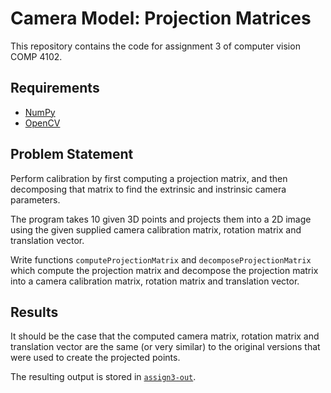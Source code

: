 # Camera Model: Projection Matrices
This repository contains the code for assignment 3 of computer vision COMP 4102.
## Requirements
- [NumPy](https://numpy.org/install/)
- [OpenCV](https://pypi.org/project/opencv-python/)
## Problem Statement
Perform calibration by first computing a projection matrix, and then decomposing that matrix to find the extrinsic and instrinsic camera parameters. 

The program takes 10 given 3D points and projects them into a 2D image using the given supplied camera calibration matrix, rotation matrix and translation vector.

Write functions `computeProjectionMatrix` and `decomposeProjectionMatrix` which compute the projection matrix and decompose the projection matrix into a camera calibration matrix, rotation matrix and translation vector. 
## Results
It should be the case that the computed camera matrix, rotation matrix and translation vector are the same (or very similar) to the original versions that were used to create the projected points.

The resulting output is stored in [`assign3-out`](/assignment3/assign3-out.txt).